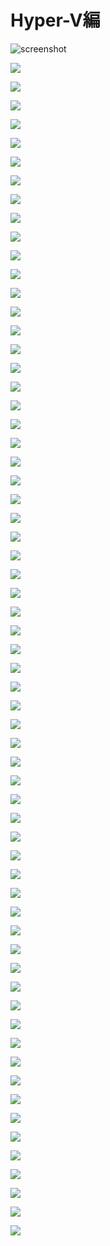 # Hyper-V編




![screenshot](./images/hyper-v/001.png)


![](./images/hyper-v/002.png)


![](./images/hyper-v/003.png)


![](./images/hyper-v/004.png)


![](./images/hyper-v/005.png)


![](./images/hyper-v/006.png)


![](./images/hyper-v/007.png)


![](./images/hyper-v/008.png)


![](./images/hyper-v/009.png)


![](./images/hyper-v/010.png)


![](./images/hyper-v/011.png)


![](./images/hyper-v/012.png)


![](./images/hyper-v/013.png)


![](./images/hyper-v/014.png)


![](./images/hyper-v/015.png)


![](./images/hyper-v/016.png)


![](./images/hyper-v/017.png)


![](./images/hyper-v/018.png)


![](./images/hyper-v/019.png)


![](./images/hyper-v/020.png)


![](./images/hyper-v/021.png)


![](./images/hyper-v/022.png)


![](./images/hyper-v/023.png)


![](./images/hyper-v/024.png)


![](./images/hyper-v/025.png)


![](./images/hyper-v/026.png)


![](./images/hyper-v/027.png)


![](./images/hyper-v/028.png)


![](./images/hyper-v/029.png)


![](./images/hyper-v/030.png)


![](./images/hyper-v/031.png)


![](./images/hyper-v/032.png)


![](./images/hyper-v/033.png)


![](./images/hyper-v/034.png)


![](./images/hyper-v/035.png)


![](./images/hyper-v/036.png)


![](./images/hyper-v/037.png)


![](./images/hyper-v/038.png)


![](./images/hyper-v/039.png)


![](./images/hyper-v/040.png)


![](./images/hyper-v/041.png)


![](./images/hyper-v/042.png)


![](./images/hyper-v/043.png)


![](./images/hyper-v/044.png)


![](./images/hyper-v/045.png)


![](./images/hyper-v/046.png)


![](./images/hyper-v/047.png)


![](./images/hyper-v/048.png)


![](./images/hyper-v/049.png)


![](./images/hyper-v/050.png)


![](./images/hyper-v/051.png)


![](./images/hyper-v/052.png)


![](./images/hyper-v/053.png)


![](./images/hyper-v/054.png)


![](./images/hyper-v/055.png)


![](./images/hyper-v/056.png)


![](./images/hyper-v/057.png)


![](./images/hyper-v/058.png)


![](./images/hyper-v/059.png)


![](./images/hyper-v/060.png)


![](./images/hyper-v/061.png)


![](./images/hyper-v/062.png)


![](./images/hyper-v/063.png)


![](./images/hyper-v/064.png)
